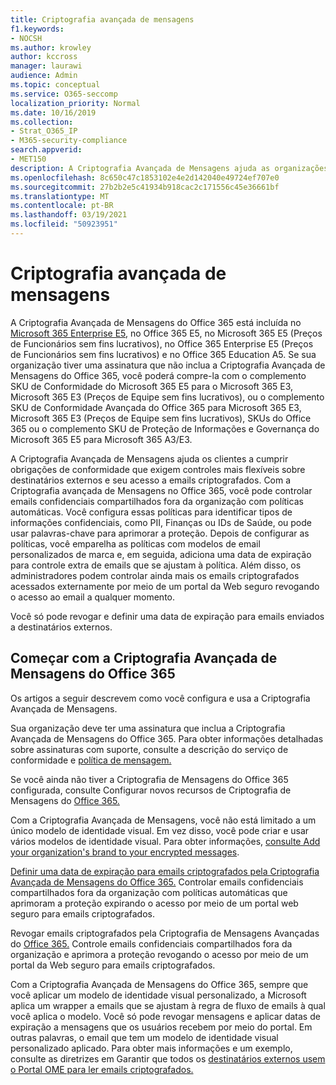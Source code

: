 ```yaml
---
title: Criptografia avançada de mensagens
f1.keywords:
- NOCSH
ms.author: krowley
author: kccross
manager: laurawi
audience: Admin
ms.topic: conceptual
ms.service: O365-seccomp
localization_priority: Normal
ms.date: 10/16/2019
ms.collection:
- Strat_O365_IP
- M365-security-compliance
search.appverid:
- MET150
description: A Criptografia Avançada de Mensagens ajuda as organizações a cumprir suas obrigações de conformidade, permitindo que os administradores faça ainda mais com mensagens protegidas.
ms.openlocfilehash: 8c650c47c1853102e4e2d142040e49724ef707e0
ms.sourcegitcommit: 27b2b2e5c41934b918cac2c171556c45e36661bf
ms.translationtype: MT
ms.contentlocale: pt-BR
ms.lasthandoff: 03/19/2021
ms.locfileid: "50923951"
---
```

# <a name="advanced-message-encryption"></a>Criptografia avançada de mensagens

A Criptografia Avançada de Mensagens do Office 365 está incluída no [Microsoft 365 Enterprise E5](https://www.microsoft.com/microsoft-365/enterprise/home), no Office 365 E5, no Microsoft 365 E5 (Preços de Funcionários sem fins lucrativos), no Office 365 Enterprise E5 (Preços de Funcionários sem fins lucrativos) e no Office 365 Education A5. Se sua organização tiver uma assinatura que não inclua a Criptografia Avançada de Mensagens do Office 365, você poderá compre-la com o complemento SKU de Conformidade do Microsoft 365 E5 para o Microsoft 365 E3, Microsoft 365 E3 (Preços de Equipe sem fins lucrativos), ou o complemento SKU de Conformidade Avançada do Office 365 para Microsoft 365 E3, Microsoft 365 E3 (Preços de Equipe sem fins lucrativos), SKUs do Office 365 ou o complemento SKU de Proteção de Informações e Governança do Microsoft 365 E5 para Microsoft 365 A3/E3.

A Criptografia Avançada de Mensagens ajuda os clientes a cumprir obrigações de conformidade que exigem controles mais flexíveis sobre destinatários externos e seu acesso a emails criptografados. Com a Criptografia avançada de Mensagens no Office 365, você pode controlar emails confidenciais compartilhados fora da organização com políticas automáticas. Você configura essas políticas para identificar tipos de informações confidenciais, como PII, Finanças ou IDs de Saúde, ou pode usar palavras-chave para aprimorar a proteção. Depois de configurar as políticas, você emparelha as políticas com modelos de email personalizados de marca e, em seguida, adiciona uma data de expiração para controle extra de emails que se ajustam à política. Além disso, os administradores podem controlar ainda mais os emails criptografados acessados externamente por meio de um portal da Web seguro revogando o acesso ao email a qualquer momento.

Você só pode revogar e definir uma data de expiração para emails enviados a destinatários externos.

## <a name="get-started-with-office-365-advanced-message-encryption"></a>Começar com a Criptografia Avançada de Mensagens do Office 365

Os artigos a seguir descrevem como você configura e usa a Criptografia Avançada de Mensagens.

Sua organização deve ter uma assinatura que inclua a Criptografia Avançada de Mensagens do Office 365. Para obter informações detalhadas sobre assinaturas com suporte, consulte a descrição do serviço de conformidade e [política de mensagem.](/office365/servicedescriptions/exchange-online-service-description/message-policy-and-compliance)

Se você ainda não tiver a Criptografia de Mensagens do Office 365 configurada, consulte Configurar novos recursos de Criptografia de Mensagens do [Office 365.](set-up-new-message-encryption-capabilities.md)

Com a Criptografia Avançada de Mensagens, você não está limitado a um único modelo de identidade visual. Em vez disso, você pode criar e usar vários modelos de identidade visual. Para obter informações, [consulte Add your organization's brand to your encrypted messages](add-your-organization-brand-to-encrypted-messages.md).

[Definir uma data de expiração para emails criptografados pela Criptografia Avançada de Mensagens do Office 365.](ome-advanced-expiration.md) Controlar emails confidenciais compartilhados fora da organização com políticas automáticas que aprimoram a proteção expirando o acesso por meio de um portal web seguro para emails criptografados.

Revogar emails criptografados pela Criptografia de Mensagens Avançadas do [Office 365.](revoke-ome-encrypted-mail.md) Controle emails confidenciais compartilhados fora da organização e aprimora a proteção revogando o acesso por meio de um portal da Web seguro para emails criptografados.  

Com a Criptografia Avançada de Mensagens do Office 365, sempre que você aplicar um modelo de identidade visual personalizado, a Microsoft aplica um wrapper a emails que se ajustam à regra de fluxo de emails à qual você aplica o modelo. Você só pode revogar mensagens e aplicar datas de expiração a mensagens que os usuários recebem por meio do portal. Em outras palavras, o email que tem um modelo de identidade visual personalizado aplicado. Para obter mais informações e um exemplo, consulte as diretrizes em Garantir que todos os [destinatários externos usem o Portal OME para ler emails criptografados.](manage-office-365-message-encryption.md#ensure-all-external-recipients-use-the-ome-portal-to-read-encrypted-mail)